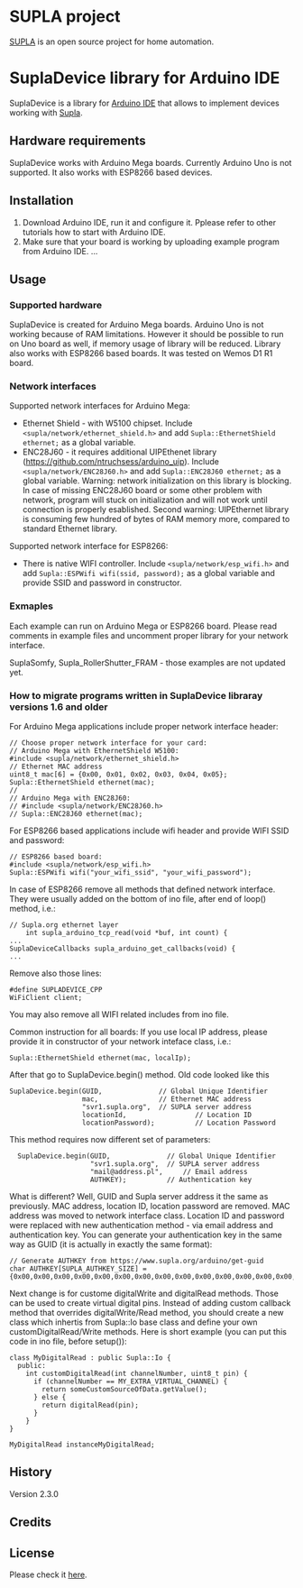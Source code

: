 # SUPLA project

[SUPLA](https://www.supla.org) is an open source project for home automation. 

# SuplaDevice library for Arduino IDE

SuplaDevice is a library for [Arduino IDE](https://www.arduino.cc/en/main/software) that allows to implement devices working with [Supla](https://www.supla.org).

## Hardware requirements

SuplaDevice works with Arduino Mega boards. Currently Arduino Uno is not supported.
It also works with ESP8266 based devices.

## Installation

1. Download Arduino IDE, run it and configure it. Pplease refer to other tutorials how to start with Arduino IDE.
2. Make sure that your board is working by uploading example program from Arduino IDE.
... 

## Usage

### Supported hardware
SuplaDevice is created for Arduino Mega boards. Arduino Uno is not working because of RAM limitations. However it should be possible to run on Uno board as well, 
            if memory usage of library will be reduced.
Library also works with ESP8266 based boards. It was tested on Wemos D1 R1 board.

### Network interfaces
Supported network interfaces for Arduino Mega:
* Ethernet Shield - with W5100 chipset. Include `<supla/network/ethernet_shield.h>` and add `Supla::EthernetShield ethernet;` as a global variable.
* ENC28J60 - it requires additional UIPEthenet library (https://github.com/ntruchsess/arduino_uip). Include `<supla/network/ENC28J60.h>` and 
add `Supla::ENC28J60 ethernet;` as a global variable. Warning: network initialization on this library is blocking. In case of missing ENC28J60 board
or some other problem with network, program will stuck on initialization and will not work until connection is properly esablished.
Second warning: UIPEthernet library is consuming few hundred of bytes of RAM memory more, compared to standard Ethernet library. 

Supported network interface for ESP8266:
* There is native WIFI controller. Include `<supla/network/esp_wifi.h>` and add `Supla::ESPWifi wifi(ssid, password);` as a global variable and provide SSID
and password in constructor.

### Exmaples

Each example can run on Arduino Mega or ESP8266 board. Please read comments in example files and uncomment proper library for your network interface.

SuplaSomfy, Supla_RollerShutter_FRAM - those examples are not updated yet.

### How to migrate programs written in SuplaDevice libraray versions 1.6 and older

For Arduino Mega applications include proper network interface header:
```
// Choose proper network interface for your card:
// Arduino Mega with EthernetShield W5100:
#include <supla/network/ethernet_shield.h>
// Ethernet MAC address
uint8_t mac[6] = {0x00, 0x01, 0x02, 0x03, 0x04, 0x05};
Supla::EthernetShield ethernet(mac);
//
// Arduino Mega with ENC28J60:
// #include <supla/network/ENC28J60.h>
// Supla::ENC28J60 ethernet(mac);

```

For ESP8266 based applications include wifi header and provide WIFI SSID and password:
```
// ESP8266 based board:
#include <supla/network/esp_wifi.h>
Supla::ESPWifi wifi("your_wifi_ssid", "your_wifi_password");
```

In case of ESP8266 remove all methods that defined network interface. They were usually added on the bottom of ino file, after end of loop() method, i.e.:
```
// Supla.org ethernet layer
    int supla_arduino_tcp_read(void *buf, int count) {
...
SuplaDeviceCallbacks supla_arduino_get_callbacks(void) {
...
```

Remove also those lines:
```
#define SUPLADEVICE_CPP
WiFiClient client;
```
You may also remove all WIFI related includes from ino file.

Common instruction for all boards:
If you use local IP address, please provide it in constructor of your network inteface class, i.e.:
```
Supla::EthernetShield ethernet(mac, localIp);
```

After that go to SuplaDevice.begin() method. Old code looked like this
```
SuplaDevice.begin(GUID,              // Global Unique Identifier 
                  mac,               // Ethernet MAC address
                  "svr1.supla.org",  // SUPLA server address
                  locationId,                 // Location ID 
                  locationPassword);          // Location Password
```
This method requires now different set of parameters:
```
  SuplaDevice.begin(GUID,              // Global Unique Identifier 
                    "svr1.supla.org",  // SUPLA server address
                    "mail@address.pl",     // Email address
                    AUTHKEY);          // Authentication key
```
What is different? Well, GUID and Supla server address it the same as previously. MAC address, location ID, location password are removed.
MAC address was moved to network interface class. Location ID and password were replaced with new authentication method - via email address
and authentication key. You can generate your authentication key in the same way as GUID (it is actually in exactly the same format):
```
// Generate AUTHKEY from https://www.supla.org/arduino/get-guid
char AUTHKEY[SUPLA_AUTHKEY_SIZE] =  {0x00,0x00,0x00,0x00,0x00,0x00,0x00,0x00,0x00,0x00,0x00,0x00,0x00,0x00,0x00,0x00};
```

Next change is for custome digitalWrite and digitalRead methods. Those can be used to create virtual digital pins. Instead of adding custom
callback method that overrides digitalWrite/Read method, you should create a new class which inhertis from Supla::Io base class and define
your own customDigitalRead/Write methods. Here is short example (you can put this code in ino file, before setup()):
```
class MyDigitalRead : public Supla::Io {
  public:
    int customDigitalRead(int channelNumber, uint8_t pin) {
      if (channelNumber == MY_EXTRA_VIRTUAL_CHANNEL) {
        return someCustomSourceOfData.getValue();
      } else {
        return digitalRead(pin);
      }
    }
}

MyDigitalRead instanceMyDigitalRead;
```



## History

Version 2.3.0


## Credits


## License

Please check it [here](https://github.com/SUPLA/supla-cloud/blob/master/LICENSE).

